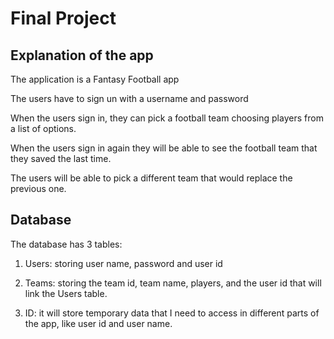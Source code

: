 # Final Project

## Explanation of the app

The application is a Fantasy Football app 

The users have to sign un with a username and password

When the users sign in, they can pick a football team 
choosing players from a list of options.

When the users sign in again they will be able to see the 
football team that they saved the last time.

The users will be able to pick a different team that would replace
the previous one.

## Database

The database has 3 tables:

1. Users: storing user name, password and user id

2. Teams: storing the team id, team name, players, and 
the user id that will link the Users table.

3. ID: it will store temporary data that I need to access in different parts
of the app, like user id and user name.